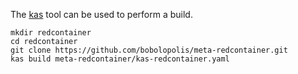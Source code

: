 The [kas](https://github.com/siemens/kas) tool can be used to perform a
build.

	mkdir redcontainer
	cd redcontainer
	git clone https://github.com/bobolopolis/meta-redcontainer.git
	kas build meta-redcontainer/kas-redcontainer.yaml
